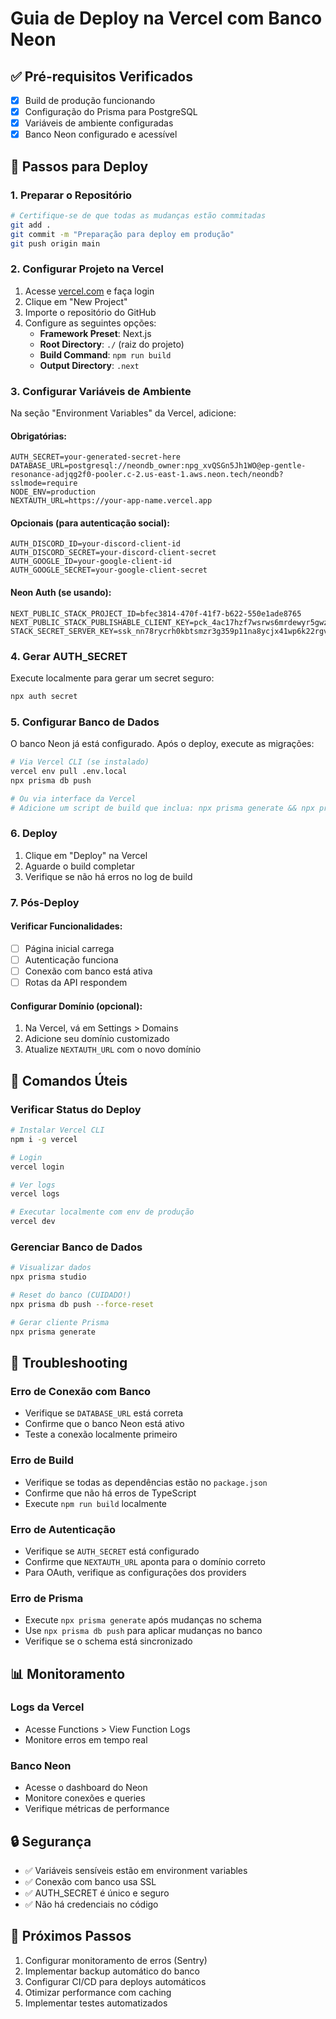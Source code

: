 # Guia de Deploy na Vercel com Banco Neon

## ✅ Pré-requisitos Verificados

- [x] Build de produção funcionando
- [x] Configuração do Prisma para PostgreSQL
- [x] Variáveis de ambiente configuradas
- [x] Banco Neon configurado e acessível

## 🚀 Passos para Deploy

### 1. Preparar o Repositório

```bash
# Certifique-se de que todas as mudanças estão commitadas
git add .
git commit -m "Preparação para deploy em produção"
git push origin main
```

### 2. Configurar Projeto na Vercel

1. Acesse [vercel.com](https://vercel.com) e faça login
2. Clique em "New Project"
3. Importe o repositório do GitHub
4. Configure as seguintes opções:
   - **Framework Preset**: Next.js
   - **Root Directory**: `./` (raiz do projeto)
   - **Build Command**: `npm run build`
   - **Output Directory**: `.next`

### 3. Configurar Variáveis de Ambiente

Na seção "Environment Variables" da Vercel, adicione:

#### Obrigatórias:
```
AUTH_SECRET=your-generated-secret-here
DATABASE_URL=postgresql://neondb_owner:npg_xvQSGn5Jh1WO@ep-gentle-resonance-adjqg2f0-pooler.c-2.us-east-1.aws.neon.tech/neondb?sslmode=require
NODE_ENV=production
NEXTAUTH_URL=https://your-app-name.vercel.app
```

#### Opcionais (para autenticação social):
```
AUTH_DISCORD_ID=your-discord-client-id
AUTH_DISCORD_SECRET=your-discord-client-secret
AUTH_GOOGLE_ID=your-google-client-id
AUTH_GOOGLE_SECRET=your-google-client-secret
```

#### Neon Auth (se usando):
```
NEXT_PUBLIC_STACK_PROJECT_ID=bfec3814-470f-41f7-b622-550e1ade8765
NEXT_PUBLIC_STACK_PUBLISHABLE_CLIENT_KEY=pck_4ac17hzf7wsrws6mrdewyr5gwzswkj1ym0w1dytp1re3g
STACK_SECRET_SERVER_KEY=ssk_nn78rycrh0kbtsmzr3g359p11na8ycjx41wp6k22rgvbg
```

### 4. Gerar AUTH_SECRET

Execute localmente para gerar um secret seguro:
```bash
npx auth secret
```

### 5. Configurar Banco de Dados

O banco Neon já está configurado. Após o deploy, execute as migrações:

```bash
# Via Vercel CLI (se instalado)
vercel env pull .env.local
npx prisma db push

# Ou via interface da Vercel
# Adicione um script de build que inclua: npx prisma generate && npx prisma db push
```

### 6. Deploy

1. Clique em "Deploy" na Vercel
2. Aguarde o build completar
3. Verifique se não há erros no log de build

### 7. Pós-Deploy

#### Verificar Funcionalidades:
- [ ] Página inicial carrega
- [ ] Autenticação funciona
- [ ] Conexão com banco está ativa
- [ ] Rotas da API respondem

#### Configurar Domínio (opcional):
1. Na Vercel, vá em Settings > Domains
2. Adicione seu domínio customizado
3. Atualize `NEXTAUTH_URL` com o novo domínio

## 🔧 Comandos Úteis

### Verificar Status do Deploy
```bash
# Instalar Vercel CLI
npm i -g vercel

# Login
vercel login

# Ver logs
vercel logs

# Executar localmente com env de produção
vercel dev
```

### Gerenciar Banco de Dados
```bash
# Visualizar dados
npx prisma studio

# Reset do banco (CUIDADO!)
npx prisma db push --force-reset

# Gerar cliente Prisma
npx prisma generate
```

## 🐛 Troubleshooting

### Erro de Conexão com Banco
- Verifique se `DATABASE_URL` está correta
- Confirme que o banco Neon está ativo
- Teste a conexão localmente primeiro

### Erro de Build
- Verifique se todas as dependências estão no `package.json`
- Confirme que não há erros de TypeScript
- Execute `npm run build` localmente

### Erro de Autenticação
- Verifique se `AUTH_SECRET` está configurado
- Confirme que `NEXTAUTH_URL` aponta para o domínio correto
- Para OAuth, verifique as configurações dos providers

### Erro de Prisma
- Execute `npx prisma generate` após mudanças no schema
- Use `npx prisma db push` para aplicar mudanças no banco
- Verifique se o schema está sincronizado

## 📊 Monitoramento

### Logs da Vercel
- Acesse Functions > View Function Logs
- Monitore erros em tempo real

### Banco Neon
- Acesse o dashboard do Neon
- Monitore conexões e queries
- Verifique métricas de performance

## 🔒 Segurança

- ✅ Variáveis sensíveis estão em environment variables
- ✅ Conexão com banco usa SSL
- ✅ AUTH_SECRET é único e seguro
- ✅ Não há credenciais no código

## 📝 Próximos Passos

1. Configurar monitoramento de erros (Sentry)
2. Implementar backup automático do banco
3. Configurar CI/CD para deploys automáticos
4. Otimizar performance com caching
5. Implementar testes automatizados
